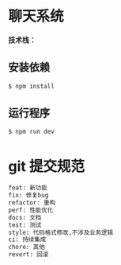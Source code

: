 # 聊天系统

**技术栈：** 

## 安装依赖

```bash
$ npm install
```

## 运行程序

```bash
$ npm run dev
```

# git 提交规范
```bash
feat: 新功能
fix: 修复bug
refactor: 重构
perf: 性能优化
docs: 文档
test: 测试
style: 代码格式修改,不涉及业务逻辑
ci: 持续集成
chore: 其他
revert: 回滚
```
